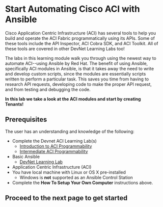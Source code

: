 # Start Automating Cisco ACI with Ansible

Cisco Application Centric Infrastructure (ACI) has several tools to help you build and operate the ACI Fabric programmatically using its APIs. Some of these tools include the API Inspector, ACI Cobra SDK, and ACI Toolkit.  All of these tools are covered in other DevNet Learning Labs too!

The labs in this learning module walk you through using the newest way to automate ACI--using Ansible by Red Hat. The benefit of using Ansible, specifically ACI modules in Ansible, is that it takes away the need to write and develop custom scripts, since the modules are essentially scripts written to perform a particular task. This saves you time from having to research API requests, developing code to make the proper API request, and from testing and debugging the code.

**In this lab we take a look at the ACI modules and start by creating Tenants!**  

## Prerequisites

The user has an understanding and knowledge of the following:

- Complete the Devnet ACI Learning Lab(s)
  - [Introduction to ACI Programmability](https://learninglabs.cisco.com/modules/intro-to-aci)
  - [Intermediate ACI Programmability](https://learninglabs.cisco.com/modules/intermediate-aci-prog)
- Basic Ansible
  - [DevNet Learning Lab](https://learninglabs.cisco.com/modules/sdx-ansible-intro)
- Application Centric Infrastructure (ACI)
- You have local machine with Linux or OS X pre-installed
  - Windows is **not** supported as an Ansible Control Station
- Complete the **How To Setup Your Own Computer** instructions above.

## Proceed to the next page to get started

